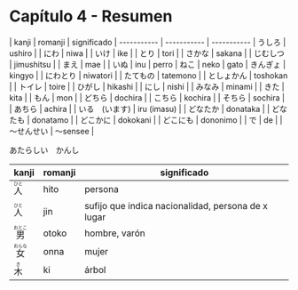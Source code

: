 <!-- 
.. title: Capítulo 4
.. slug: capitulo-4
.. date: 2016-05-25 22:48:18 UTC-03:00
.. tags: japones, NihongoShojo
.. category: idiomas
.. link: 
.. description: Resumen capítulo 4 del libro Nohongo Shojo
.. type: text
-->

# Capítulo 4 - Resumen

<div class="tables-start"></div>
| kanji       | romanji     | significado
| ----------- | ----------- | -----------
| うしろ         | ushiro      |
| にわ           | niwa        |
| いけ           | ike         |
| とり           | tori        |
| さかな         | sakana      |
| じむしつ       | jimushitsu  |
| まえ           | mae         |
| いぬ           | inu         | perro
| ねこ           | neko        | gato
| きんぎょ       | kingyo      |
| にわとり       | niwatori    |
| たてもの       | tatemono    |
| としょかん     | toshokan    |
| トイレ         | toire       |
| ひがし         | hikashi     |
| にし           | nishi       |
| みなみ         | minami      |
| きた           | kita        |
| もん           | mon         |
| どちら         | dochira     |
| こちら         | kochira     |
| そちら         | sochira     |
| あちら         | achira      |
| いる　(います) | iru (imasu) |
| どなたか       |  donataka   |
| どなたも       | donatamo    |
| どこかに       | dokokani    |
| どこにも       | dononimo    |
| で            | de           |
| ～せんせい     | ～sensee     |
<div class="tables-end"></div>

あたらしい　かんし

| kanji                                            | romanji | significado
| ------------------------------------------------ | ------- | --------------------------------------------------
| <ruby>人<rp>（</rp><rt>ひと</rt><rp>）</rp></ruby>   | hito    | persona
| <ruby>人<rp>（</rp><rt>ひと</rt><rp>）</rp></ruby>   | jin     | sufijo que indica nacionalidad, persona de x lugar
| <ruby>男<rp>（</rp><rt>おとこ</rt><rp>）</rp></ruby> | otoko   | hombre, varón
| <ruby>女<rp>（</rp><rt>おんな</rt><rp>）</rp></ruby> | onna    | mujer
| <ruby>木<rp>（</rp><rt>き</rt><rp>）</rp></ruby>     | ki      | árbol
